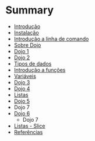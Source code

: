 # Summary

* [Introdução](README.md)
* [Instalação](instalacao.md)
* [Introdução a linha de comando](linha_comando.md)
* [Sobre Dojo](regras_dojo.md)
* [Dojo 1](dojo1.md)
* [Dojo 2](dojo2.md)
* [Tipos de dados](tipos_dados.md)
* [Introdução a funções](funcoes.md)
* [Variáveis](variaveis.md)
* [Dojo 3](dojo3.md)
* [Dojo 4](dojo4.md)
* [Listas](listas.md)
* [Dojo 5](dojo5.md)
* Dojo 7
* [Dojo 6](dojo6.md)
   * Dojo 7
* [Listas - Slice](listas_slice.md)
* [Referências](referencias.md)


